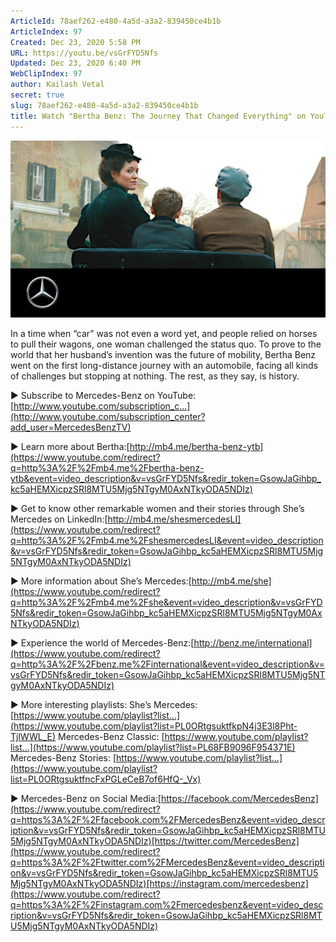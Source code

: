 ```yaml
---
ArticleId: 78aef262-e480-4a5d-a3a2-839450ce4b1b
ArticleIndex: 97
Created: Dec 23, 2020 5:58 PM
URL: https://youtu.be/vsGrFYD5Nfs
Updated: Dec 23, 2020 6:40 PM
WebClipIndex: 97
author: Kailash Vetal
secret: true
slug: 78aef262-e480-4a5d-a3a2-839450ce4b1b
title: Watch "Bertha Benz: The Journey That Changed Everything" on YouTube
---
```

![maxresdefault.jpg](97%206b9499bc3e8c4eedac4df8e9e2accef7/maxresdefault.jpg)

In a time when “car” was not even a word yet, and people relied on horses to pull their wagons, one woman challenged the status quo. To prove to the world that her husband’s invention was the future of mobility, Bertha Benz went on the first long-distance journey with an automobile, facing all kinds of challenges but stopping at nothing. The rest, as they say, is history.

► Subscribe to Mercedes-Benz on YouTube: [http://www.youtube.com/subscription_c...](http://www.youtube.com/subscription_center?add_user=MercedesBenzTV)

► Learn more about Bertha:[http://mb4.me/bertha-benz-ytb](https://www.youtube.com/redirect?q=http%3A%2F%2Fmb4.me%2Fbertha-benz-ytb&event=video_description&v=vsGrFYD5Nfs&redir_token=GsowJaGihbp_kc5aHEMXicpzSRl8MTU5Mjg5NTgyM0AxNTkyODA5NDIz)

► Get to know other remarkable women and their stories through She’s Mercedes on LinkedIn:[http://mb4.me/shesmercedesLI](https://www.youtube.com/redirect?q=http%3A%2F%2Fmb4.me%2FshesmercedesLI&event=video_description&v=vsGrFYD5Nfs&redir_token=GsowJaGihbp_kc5aHEMXicpzSRl8MTU5Mjg5NTgyM0AxNTkyODA5NDIz)

► More information about She’s Mercedes:[http://mb4.me/she](https://www.youtube.com/redirect?q=http%3A%2F%2Fmb4.me%2Fshe&event=video_description&v=vsGrFYD5Nfs&redir_token=GsowJaGihbp_kc5aHEMXicpzSRl8MTU5Mjg5NTgyM0AxNTkyODA5NDIz)

► Experience the world of Mercedes-Benz:[http://benz.me/international](https://www.youtube.com/redirect?q=http%3A%2F%2Fbenz.me%2Finternational&event=video_description&v=vsGrFYD5Nfs&redir_token=GsowJaGihbp_kc5aHEMXicpzSRl8MTU5Mjg5NTgyM0AxNTkyODA5NDIz)

► More interesting playlists:
She’s Mercedes: [https://www.youtube.com/playlist?list...](https://www.youtube.com/playlist?list=PL0ORtgsuktfkpN4j3E3l8Pht-TjlWWL_E)
Mercedes-Benz Classic: [https://www.youtube.com/playlist?list...](https://www.youtube.com/playlist?list=PL68FB9096F954371E)
Mercedes-Benz Stories: [https://www.youtube.com/playlist?list...](https://www.youtube.com/playlist?list=PL0ORtgsuktfncFxPGLeCeB7of6HfQ-_Vx)

► Mercedes-Benz on Social Media:[https://facebook.com/MercedesBenz](https://www.youtube.com/redirect?q=https%3A%2F%2Ffacebook.com%2FMercedesBenz&event=video_description&v=vsGrFYD5Nfs&redir_token=GsowJaGihbp_kc5aHEMXicpzSRl8MTU5Mjg5NTgyM0AxNTkyODA5NDIz)[https://twitter.com/MercedesBenz](https://www.youtube.com/redirect?q=https%3A%2F%2Ftwitter.com%2FMercedesBenz&event=video_description&v=vsGrFYD5Nfs&redir_token=GsowJaGihbp_kc5aHEMXicpzSRl8MTU5Mjg5NTgyM0AxNTkyODA5NDIz)[https://instagram.com/mercedesbenz](https://www.youtube.com/redirect?q=https%3A%2F%2Finstagram.com%2Fmercedesbenz&event=video_description&v=vsGrFYD5Nfs&redir_token=GsowJaGihbp_kc5aHEMXicpzSRl8MTU5Mjg5NTgyM0AxNTkyODA5NDIz)
